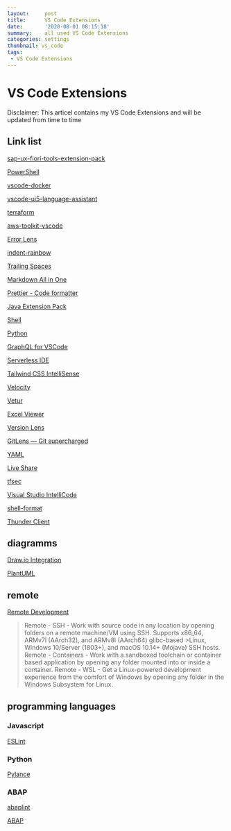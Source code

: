 ```yaml
---
layout:     post
title:      VS Code Extensions
date:       '2020-08-01 08:15:18'
summary:    all used VS Code Extensions
categories: settings
thumbnail: vs_code
tags:
 - VS Code Extensions
---
```


# VS Code Extensions

Disclaimer: This articel contains my VS Code Extensions and will be updated from time to time

## Link list

[sap-ux-fiori-tools-extension-pack](https://marketplace.visualstudio.com/items?itemName=SAPSE.sap-ux-fiori-tools-extension-pack)

[PowerShell](https://marketplace.visualstudio.com/items?itemName=ms-vscode.PowerShell)

[vscode-docker](https://marketplace.visualstudio.com/items?itemName=ms-azuretools.vscode-docker)

[vscode-ui5-language-assistant](https://marketplace.visualstudio.com/items?itemName=SAPOSS.vscode-ui5-language-assistant)

[terraform](https://marketplace.visualstudio.com/items?itemName=HashiCorp.terraform)

[aws-toolkit-vscode](https://marketplace.visualstudio.com/items?itemName=AmazonWebServices.aws-toolkit-vscode)

[Error Lens](https://marketplace.visualstudio.com/items?itemName=usernamehw.errorlens)

[indent-rainbow](https://marketplace.visualstudio.com/items?itemName=oderwat.indent-rainbow)

[Trailing Spaces](https://marketplace.visualstudio.com/items?itemName=shardulm94.trailing-spaces)

[Markdown All in One](https://marketplace.visualstudio.com/items?itemName=yzhang.markdown-all-in-one)

[Prettier - Code formatter](https://marketplace.visualstudio.com/items?itemName=esbenp.prettier-vscode)

[Java Extension Pack](https://marketplace.visualstudio.com/items?itemName=vscjava.vscode-java-pack)

[Shell](https://marketplace.visualstudio.com/items?itemName=bbenoist.shell)

[Python](https://marketplace.visualstudio.com/items?itemName=ms-python.python)

[GraphQL for VSCode](https://marketplace.visualstudio.com/items?itemName=kumar-harsh.graphql-for-vscode)

[Serverless IDE](https://marketplace.visualstudio.com/items?itemName=ThreadHeap.serverless-ide-vscode)

[Tailwind CSS IntelliSense](https://marketplace.visualstudio.com/items?itemName=bradlc.vscode-tailwindcss)

[Velocity](https://marketplace.visualstudio.com/items?itemName=sodatea.velocity)

[Vetur](https://marketplace.visualstudio.com/items?itemName=octref.vetur)

[Excel Viewer](https://marketplace.visualstudio.com/items?itemName=GrapeCity.gc-excelviewer)

[Version Lens](https://marketplace.visualstudio.com/items?itemName=pflannery.vscode-versionlens)

[GitLens — Git supercharged](https://marketplace.visualstudio.com/items?itemName=eamodio.gitlens)

[YAML](https://marketplace.visualstudio.com/items?itemName=redhat.vscode-yaml)

[Live Share](https://marketplace.visualstudio.com/items?itemName=MS-vsliveshare.vsliveshare)

[tfsec](https://marketplace.visualstudio.com/items?itemName=tfsec.tfsec)

[Visual Studio IntelliCode](https://marketplace.visualstudio.com/items?itemName=VisualStudioExptTeam.vscodeintellicode)

[shell-format](https://marketplace.visualstudio.com/items?itemName=foxundermoon.shell-format)

[Thunder Client](https://marketplace.visualstudio.com/items?itemName=rangav.vscode-thunder-client)

## diagramms

[Draw.io Integration](https://marketplace.visualstudio.com/items?itemName=hediet.vscode-drawio)

[PlantUML](https://marketplace.visualstudio.com/items?itemName=jebbs.plantuml)

## remote

[Remote Development](https://marketplace.visualstudio.com/items?itemName=ms-vscode-remote.vscode-remote-extensionpack)

>Remote - SSH - Work with source code in any location by opening folders on a remote machine/VM using SSH. Supports x86_64, ARMv7l (AArch32), and ARMv8l (AArch64) glibc-based >Linux, Windows 10/Server (1803+), and macOS 10.14+ (Mojave) SSH hosts.
>Remote - Containers - Work with a sandboxed toolchain or container based application by opening any folder mounted into or inside a container.
>Remote - WSL - Get a Linux-powered development experience from the comfort of Windows by opening any folder in the Windows Subsystem for Linux.


## programming languages

### Javascript

[ESLint](https://marketplace.visualstudio.com/items?itemName=dbaeumer.vscode-eslint)

### Python

[Pylance](https://marketplace.visualstudio.com/items?itemName=ms-python.vscode-pylance)

### ABAP

[abaplint](https://marketplace.visualstudio.com/items?itemName=larshp.vscode-abaplint)

[ABAP](https://marketplace.visualstudio.com/items?itemName=larshp.vscode-abap)
